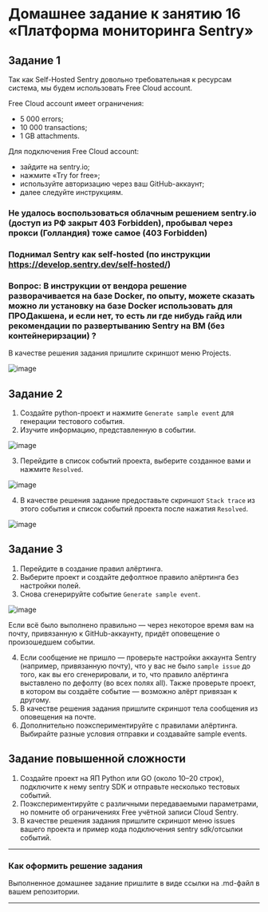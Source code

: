 # Домашнее задание к занятию 16 «Платформа мониторинга Sentry»

## Задание 1

Так как Self-Hosted Sentry довольно требовательная к ресурсам система, мы будем использовать Free Сloud account.

Free Cloud account имеет ограничения:

- 5 000 errors;
- 10 000 transactions;
- 1 GB attachments.

Для подключения Free Cloud account:

- зайдите на sentry.io;
- нажмите «Try for free»;
- используйте авторизацию через ваш GitHub-аккаунт;
- далее следуйте инструкциям.


### Не удалось воспользоваться облачным решением sentry.io (доступ из РФ закрыт 403 Forbidden), пробывал через прокси (Голландия) тоже самое (403 Forbidden)
### Поднимал Sentry как self-hosted (по инструкции https://develop.sentry.dev/self-hosted/)
### Вопрос: В инструкции от вендора решение разворачивается на базе Docker, по опыту, можете сказать можно ли установку на базе Docker использовать для ПРОДакшена, и если нет, то есть ли где нибудь гайд или рекомендации по развертыванию Sentry на ВМ (без контейнерирзации) ?

В качестве решения задания пришлите скриншот меню Projects.

![image](https://github.com/user-attachments/assets/7f8dad6f-794d-42ea-88a6-7e7c06411a99)




## Задание 2

1. Создайте python-проект и нажмите `Generate sample event` для генерации тестового события.
2. Изучите информацию, представленную в событии.

![image](https://github.com/user-attachments/assets/1f26c285-2125-4a69-9e43-89037244ef0a)

3. Перейдите в список событий проекта, выберите созданное вами и нажмите `Resolved`.

![image](https://github.com/user-attachments/assets/72ff4c1c-dd95-481f-91ff-f307d068a463)

4. В качестве решения задание предоставьте скриншот `Stack trace` из этого события и список событий проекта после нажатия `Resolved`.

![image](https://github.com/user-attachments/assets/21fd525e-a863-41f7-a933-376dca715cbd)


## Задание 3

1. Перейдите в создание правил алёртинга.
2. Выберите проект и создайте дефолтное правило алёртинга без настройки полей.
3. Снова сгенерируйте событие `Generate sample event`.

![image](https://github.com/user-attachments/assets/586b63e1-4918-46fe-920d-64f62409a554)

Если всё было выполнено правильно — через некоторое время вам на почту, привязанную к GitHub-аккаунту, придёт оповещение о произошедшем событии.

4. Если сообщение не пришло — проверьте настройки аккаунта Sentry (например, привязанную почту), что у вас не было 
`sample issue` до того, как вы его сгенерировали, и то, что правило алёртинга выставлено по дефолту (во всех полях all).
Также проверьте проект, в котором вы создаёте событие — возможно алёрт привязан к другому.
5. В качестве решения задания пришлите скриншот тела сообщения из оповещения на почте.
6. Дополнительно поэкспериментируйте с правилами алёртинга. Выбирайте разные условия отправки и создавайте sample events. 

## Задание повышенной сложности

1. Создайте проект на ЯП Python или GO (около 10–20 строк), подключите к нему sentry SDK и отправьте несколько тестовых событий.
2. Поэкспериментируйте с различными передаваемыми параметрами, но помните об ограничениях Free учётной записи Cloud Sentry.
3. В качестве решения задания пришлите скриншот меню issues вашего проекта и пример кода подключения sentry sdk/отсылки событий.

---

### Как оформить решение задания

Выполненное домашнее задание пришлите в виде ссылки на .md-файл в вашем репозитории.

---

